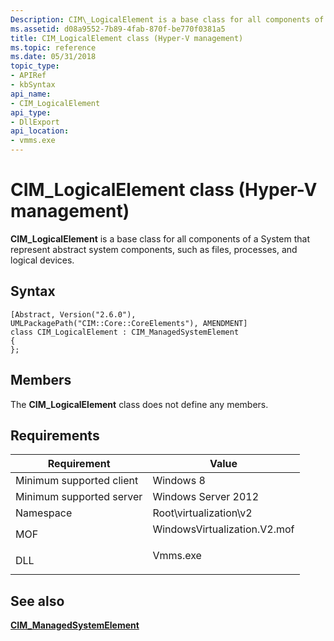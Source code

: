 ```yaml
---
Description: CIM\_LogicalElement is a base class for all components of a System that represent abstract system components, such as files, processes, and logical devices.
ms.assetid: d08a9552-7b89-4fab-870f-be770f0381a5
title: CIM_LogicalElement class (Hyper-V management)
ms.topic: reference
ms.date: 05/31/2018
topic_type: 
- APIRef
- kbSyntax
api_name: 
- CIM_LogicalElement
api_type: 
- DllExport
api_location: 
- vmms.exe
---
```


# CIM_LogicalElement class (Hyper-V management)

**CIM\_LogicalElement** is a base class for all components of a System that represent abstract system components, such as files, processes, and logical devices.

## Syntax

``` syntax
[Abstract, Version("2.6.0"), UMLPackagePath("CIM::Core::CoreElements"), AMENDMENT]
class CIM_LogicalElement : CIM_ManagedSystemElement
{
};
```

## Members

The **CIM\_LogicalElement** class does not define any members.

## Requirements



| Requirement | Value |
|-------------------------------------|---------------------------------------------------------------------------------------------------------|
| Minimum supported client<br/> | Windows 8<br/>                                                                                    |
| Minimum supported server<br/> | Windows Server 2012<br/>                                                                          |
| Namespace<br/>                | Root\\virtualization\\v2<br/>                                                                     |
| MOF<br/>                      | <dl> <dt>WindowsVirtualization.V2.mof</dt> </dl> |
| DLL<br/>                      | <dl> <dt>Vmms.exe</dt> </dl>                     |



## See also

<dl> <dt>

[**CIM\_ManagedSystemElement**](cim-managedsystemelement.md)
</dt> </dl>

 

 




